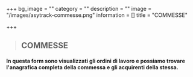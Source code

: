 +++
bg_image = ""
category = ""
description = ""
image = "/images/asytrack-commesse.png"
information = []
title = "COMMESSE"

+++
> ## COMMESSE

#### In questa form sono visualizzati gli ordini di lavoro e possiamo trovare l'anagrafica completa della commessa e gli acquirenti della stessa.
